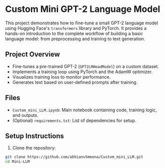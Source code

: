 # Custom Mini GPT-2 Language Model

This project demonstrates how to fine-tune a small GPT-2 language model using Hugging Face's `transformers` library and PyTorch. It provides a hands-on introduction to the complete workflow of building a basic language model: from preprocessing and training to text generation.

## Project Overview

- Fine-tunes a pre-trained GPT-2 (`GPT2LMHeadModel`) on a custom dataset.
- Implements a training loop using PyTorch and the AdamW optimizer.
- Visualizes training loss to monitor performance.
- Generates text based on user-defined prompts after training.

## Files

- `Custom_mini_LLM.ipynb`: Main notebook containing code, training logic, and outputs.
- (Optional) `requirements.txt`: List of dependencies for setup.

## Setup Instructions

1. Clone the repository:

```bash
git clone https://github.com/abhianvSmeena/Custom_mini_LLM.git
cd Mini-LLM
